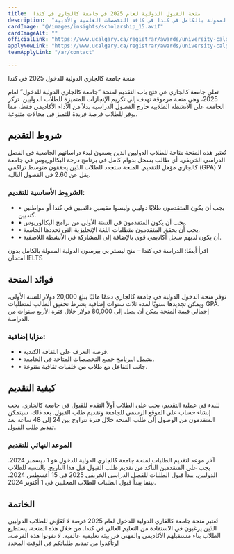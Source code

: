 ```yaml
---
title:  منحة القبول الدولية لعام 2025 في جامعة كالجاري في كندا 
description:  "فرصة قوية في جامعة كالجاري حيث تقدم منحة القبول الدولية الممولة بالكامل في كندا في كافة التخصصات العلمية والأدبية" 
cardImage: "@/images/insights/scholarship_15.avif" 
cardImageAlt: "" 
officialLink: "https://www.ucalgary.ca/registrar/awards/university-calgary-international-entrance-scholarship" 
applyNowLink: "https://www.ucalgary.ca/registrar/awards/university-calgary-international-entrance-scholarship" 
teamApplyLink: "/ar/contact"

---
```


منحة جامعة كالجاري الدولية للدخول 2025 في كندا

تعلن جامعة كالجاري عن فتح باب التقديم لمنحة “جامعة كالجاري الدولية للدخول” لعام 2025، وهي منحة مرموقة تهدف إلى تكريم الإنجازات المتميزة للطلاب الدوليين. تركز الجامعة على الأنشطة الطلابية خارج الفصول الدراسية بدلاً من الأداء الأكاديمي فقط، مما يوفر للطلاب فرصة فريدة للتميز في مجالات متنوعة.

## شروط التقديم

تُعتبر هذه المنحة متاحة للطلاب الدوليين الذين يسعون لبدء دراساتهم الجامعية في الفصل الدراسي الخريفي. أي طالب يسجل بدوام كامل في برنامج درجة البكالوريوس في جامعة كالجاري مؤهل للتقديم. المنحة ستجدد للطلاب الذين يحققون متوسط تراكمي (GPA) لا يقل عن 2.60 في الفصول التالية.

### الشروط الأساسية للتقديم:

- • يجب أن يكون المتقدمون طلابًا دوليين وليسوا مقيمين دائميين في كندا أو مواطنين كنديين.
- • يجب أن يكون المتقدمون في السنة الأولى من برامج البكالوريوس.
- • يجب أن يحقق المتقدمون متطلبات اللغة الإنجليزية التي تحددها الجامعة.
- • أن يكون لديهم سجل أكاديمي قوي بالإضافة إلى المشاركة في الأنشطة اللاصفية.

اقرأ أيضًا: الدراسة في كندا – منح ليستر بي بيرسون الدولية الممولة بالكامل بدون امتحان IELTS

## فوائد المنحة

توفر منحة الدخول الدولية في جامعة كالجاري دعمًا ماليًا يبلغ 20,000 دولار للسنة الأولى، ويمكن تجديدها سنويًا لمدة ثلاث سنوات إضافية بشرط تحقيق الطالب لمتطلبات GPA. إجمالي قيمة المنحة يمكن أن يصل إلى 80,000 دولار خلال فترة الأربع سنوات من الدراسة.

### مزايا إضافية:

- • فرصة التعرف على الثقافة الكندية.
- • يشمل البرنامج جميع التخصصات المتاحة في الجامعة.
- • جانب التفاعل مع طلاب من خلفيات ثقافية متنوعة.

## كيفية التقديم

للبدء في عملية التقديم، يجب على الطلاب أولاً التقدم للقبول في جامعة كالجاري. يجب إنشاء حساب على الموقع الرسمي للجامعة وتقديم طلب القبول. بعد ذلك، سيتمكن المتقدمون من الوصول إلى طلب المنحة خلال فترة تتراوح بين 24 إلى 48 ساعة بعد تقديم طلب القبول.

### الموعد النهائي للتقديم

آخر موعد لتقديم الطلبات لمنحة جامعة كالجاري الدولية للدخول هو 1 ديسمبر 2024. يجب على المتقدمين التأكد من تقديم طلب القبول قبل هذا التاريخ. بالنسبة للطلاب الدوليين، يبدأ قبول الطلبات للفصل الدراسي الخريفي 2025 في 15 أغسطس 2024، بينما يبدأ قبول الطلبات للطلاب المحليين في 1 أكتوبر 2024.

## الخاتمة

تُعتبر منحة جامعة كالغاري الدولية للدخول لعام 2025 فرصة لا تُعَوَّض للطلاب الدوليين الذين يرغبون في الاستفادة من التعليم العالي في كندا. من خلال هذه المنحة، يستطيع الطلاب بناء مستقبلهم الأكاديمي والمهني في بيئة تعليمية عالمية. لا تفوتوا هذه الفرصة، وتأكدوا من تقديم طلباتكم في الوقت المحدد!

